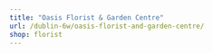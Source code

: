 ```yaml
---
title: "Oasis Florist & Garden Centre"
url: /dublin-6w/oasis-florist-and-garden-centre/
shop: florist
---
```

